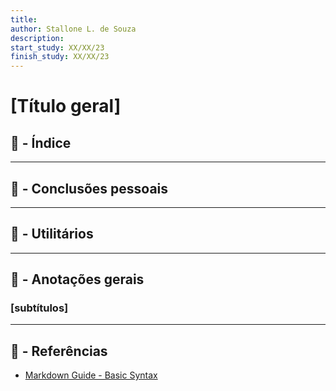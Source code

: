 ```yaml
---
title: 
author: Stallone L. de Souza
description: 
start_study: XX/XX/23
finish_study: XX/XX/23
---
```


# \[Título geral] <!-- omit from toc -->

## 🔖 - Índice <!-- omit from toc -->

---

## 👀 - Conclusões pessoais

---

## 🔨 - Utilitários

---

## 📝 - Anotações gerais

### \[subtítulos]

---

## 🔗 - Referências

- [Markdown Guide - Basic Syntax](https://www.markdownguide.org/basic-syntax/)